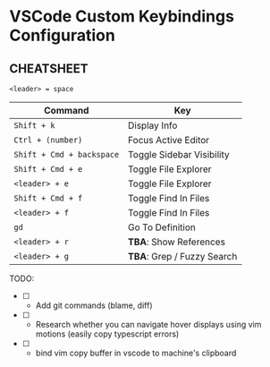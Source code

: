 # VSCode Custom Keybindings Configuration

## CHEATSHEET

`<leader> = space`

| Command                   | Key                          |
| ------------------------- | ---------------------------- |
| `Shift + k`               | Display Info                 |
| `Ctrl + (number)`         | Focus Active Editor          |
| `Shift + Cmd + backspace` | Toggle Sidebar Visibility    |
| `Shift + Cmd + e`         | Toggle File Explorer         |
| `<leader> + e`            | Toggle File Explorer         |
| `Shift + Cmd + f`         | Toggle Find In Files         |
| `<leader> + f`            | Toggle Find In Files         |
| `gd`                      | Go To Definition             |
| `<leader> + r`            | **TBA**: Show References     |
| `<leader> + g`            | **TBA**: Grep / Fuzzy Search |

TODO:

- [ ] - Add git commands (blame, diff)
- [ ] - Research whether you can navigate hover displays using vim motions (easily copy typescript errors)
- [ ] - bind vim copy buffer in vscode to machine's clipboard
